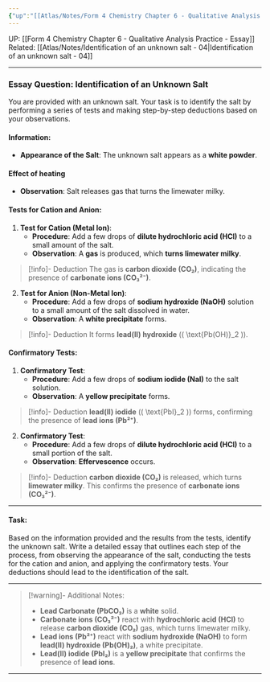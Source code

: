 ```yaml
---
{"up":"[[Atlas/Notes/Form 4 Chemistry Chapter 6 - Qualitative Analysis Practice - Essay\|Form 4 Chemistry Chapter 6 - Qualitative Analysis Practice - Essay]]","dg-publish":true,"permalink":"/atlas/notes/identification-of-an-unknown-salt-03/","dgPassFrontmatter":true}
---
```


UP: [[Form 4 Chemistry Chapter 6 - Qualitative Analysis Practice - Essay]]
Related: [[Atlas/Notes/Identification of an unknown salt - 04\|Identification of an unknown salt - 04]]

---

### Essay Question: Identification of an Unknown Salt

You are provided with an unknown salt. Your task is to identify the salt by performing a series of tests and making step-by-step deductions based on your observations.

#### Information:
- **Appearance of the Salt**: The unknown salt appears as a **white powder**.

#### Effect of heating
- **Observation**: Salt releases gas that turns the limewater milky.

#### Tests for Cation and Anion:

1. **Test for Cation (Metal Ion)**:
    - **Procedure**: Add a few drops of **dilute hydrochloric acid (HCl)** to a small amount of the salt.
    - **Observation**: A **gas** is produced, which **turns limewater milky**. 
> [!info]- Deduction
> The gas is **carbon dioxide (CO₂)**, indicating the presence of **carbonate ions (CO₃²⁻)**.

2. **Test for Anion (Non-Metal Ion)**:
    - **Procedure**: Add a few drops of **sodium hydroxide (NaOH)** solution to a small amount of the salt dissolved in water.
    - **Observation**: A **white precipitate** forms.
> [!info]- Deduction
> It forms **lead(II) hydroxide** (\( \text{Pb(OH)}_2 \)).

#### Confirmatory Tests:

1. **Confirmatory Test**:
    - **Procedure**: Add a few drops of **sodium iodide (NaI)** to the salt solution.
    - **Observation**: A **yellow precipitate** forms. 
> [!info]- Deduction
> **lead(II) iodide** (\( \text{PbI}_2 \)) forms, confirming the presence of **lead ions (Pb²⁺)**.

2. **Confirmatory Test**:
    - **Procedure**: Add a few drops of **dilute hydrochloric acid (HCl)** to a small portion of the salt.
    - **Observation**: **Effervescence** occurs.
> [!info]- Deduction
> **carbon dioxide (CO₂)** is released, which turns **limewater milky**. This confirms the presence of **carbonate ions (CO₃²⁻)**.

---

#### Task:
Based on the information provided and the results from the tests, identify the unknown salt. Write a detailed essay that outlines each step of the process, from observing the appearance of the salt, conducting the tests for the cation and anion, and applying the confirmatory tests. Your deductions should lead to the identification of the salt.

---

> [!warning]- Additional Notes:
> - **Lead Carbonate (PbCO₃)** is a **white** solid.
> - **Carbonate ions (CO₃²⁻)** react with **hydrochloric acid (HCl)** to release **carbon dioxide (CO₂)** gas, which turns limewater milky.
> - **Lead ions (Pb²⁺)** react with **sodium hydroxide (NaOH)** to form **lead(II) hydroxide (Pb(OH)₂)**, a white precipitate.
> - **Lead(II) iodide (PbI₂)** is a **yellow precipitate** that confirms the presence of **lead ions**.

---
